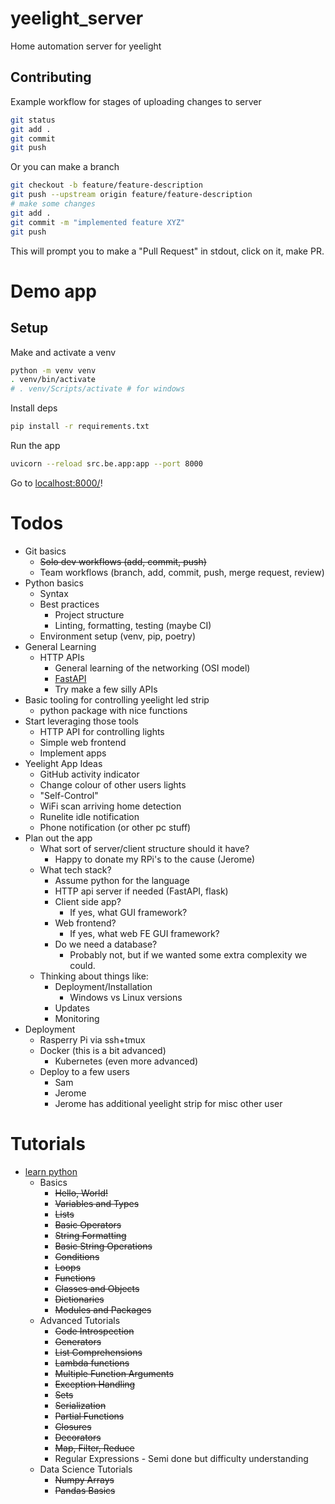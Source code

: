 # yeelight_server
Home automation server for yeelight

## Contributing

Example workflow for stages of uploading changes to server

```sh
git status
git add .
git commit
git push
``` 

Or you can make a branch

```sh
git checkout -b feature/feature-description
git push --upstream origin feature/feature-description
# make some changes
git add .
git commit -m "implemented feature XYZ"
git push
```

This will prompt you to make a "Pull Request" in stdout, click on it, make PR.

# Demo app

## Setup

Make and activate a venv

```sh
python -m venv venv
. venv/bin/activate
# . venv/Scripts/activate # for windows
```

Install deps

```sh
pip install -r requirements.txt
```

Run the app

```sh
uvicorn --reload src.be.app:app --port 8000
```

Go to [localhost:8000/](localhost:8000/)!

# Todos

* Git basics
  * ~~Solo dev workflows (add, commit, push)~~
  * Team workflows (branch, add, commit, push, merge request, review)
* Python basics
  * Syntax
  * Best practices
    * Project structure
    * Linting, formatting, testing (maybe CI)
  * Environment setup (venv, pip, poetry)
* General Learning
  * HTTP APIs
    * General learning of the networking (OSI model)
    * [FastAPI](https://fastapi.tiangolo.com/#example)
    * Try make a few silly APIs
* Basic tooling for controlling yeelight led strip
  * python package with nice functions
* Start leveraging those tools
  * HTTP API for controlling lights
  * Simple web frontend
  * Implement apps
* Yeelight App Ideas
  * GitHub activity indicator
  * Change colour of other users lights
  * "Self-Control"
  * WiFi scan arriving home detection
  * Runelite idle notification
  * Phone notification (or other pc stuff)
* Plan out the app
  * What sort of server/client structure should it have?
    * Happy to donate my RPi's to the cause (Jerome)
  * What tech stack?
    * Assume python for the language
    * HTTP api server if needed (FastAPI, flask)
    * Client side app?
      * If yes, what GUI framework?
    * Web frontend?
      * If yes, what web FE GUI framework?
    * Do we need a database?
      * Probably not, but if we wanted some extra complexity we could.
  * Thinking about things like:
    * Deployment/Installation
      * Windows vs Linux versions
    * Updates
    * Monitoring
* Deployment
  * Rasperry Pi via ssh+tmux
  * Docker (this is a bit advanced)
    * Kubernetes (even more advanced)
  * Deploy to a few users
    * Sam
    * Jerome
    * Jerome has additional yeelight strip for misc other user

# Tutorials

* [learn python](https://www.learnpython.org/)
  * Basics
      * ~~Hello, World!~~
      * ~~Variables and Types~~
      * ~~Lists~~
      * ~~Basic Operators~~
      * ~~String Formatting~~
      * ~~Basic String Operations~~
      * ~~Conditions~~
      * ~~Loops~~
      * ~~Functions~~
      * ~~Classes and Objects~~
      * ~~Dictionaries~~
      * ~~Modules and Packages~~
  * Advanced Tutorials
      * ~~Code Introspection~~
      * ~~Generators~~
      * ~~List Comprehensions~~
      * ~~Lambda functions~~
      * ~~Multiple Function Arguments~~
      * ~~Exception Handling~~
      * ~~Sets~~
      * ~~Serialization~~
      * ~~Partial Functions~~
      * ~~Closures~~
      * ~~Decorators~~
      * ~~Map, Filter, Reduce~~
      * Regular Expressions - Semi done but difficulty understanding
  * Data Science Tutorials
      * ~~Numpy Arrays~~
      * ~~Pandas Basics~~

